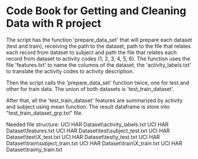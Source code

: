 # Code Book for Getting and Cleaning Data with R project

The script has the function 'prepare_data_set' that will prepare each dataset (test and train), receiving the path to the dataset, path to the file that relates each record from dataset to subject and path the file that relates each record from dataset to activity codes (1, 2, 3, 4, 5, 6). The function uses the file 'features.txt' to name the columns of the dataset, the 'activity_labels.txt' to translate the activity codes to activity description.

Then the script calls the 'prepare_data_set' function twice, one for test and other for train data. The union of both datasets is 'test_train_dataset'.

After that, all the 'test_train_dataset' features are summarized by activity and subject using mean function. The result dataframe is store into "test_train_dataset_grp.txt" file.

Needed file structure:
UCI HAR Dataset\activity_labels.txt
UCI HAR Dataset\features.txt
UCI HAR Dataset\test\subject_test.txt
UCI HAR Dataset\test\X_test.txt
UCI HAR Dataset\test\y_test.txt
UCI HAR Dataset\train\subject_train.txt
UCI HAR Dataset\train\X_train.txt
UCI HAR Dataset\train\y_train.txt
